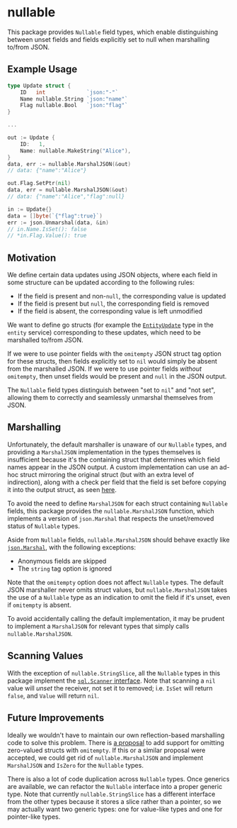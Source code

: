 # nullable

This package provides `Nullable` field types, which enable distinguishing
between unset fields and fields explicitly set to null when marshalling to/from
JSON.

## Example Usage

```go
type Update struct {
    ID   int             `json:"-"`
    Name nullable.String `json:"name"`
    Flag nullable.Bool   `json:"flag"`
}

...

out := Update {
    ID:   1,
    Name: nullable.MakeString("Alice"),
}
data, err := nullable.MarshalJSON(&out)
// data: {"name":"Alice"}

out.Flag.SetPtr(nil)
data, err = nullable.MarshalJSON(&out)
// data: {"name":"Alice","flag":null}

in := Update{}
data = []byte(`{"flag":true}`)
err := json.Unmarshal(data, &in)
// in.Name.IsSet(): false
// *in.Flag.Value(): true
```

## Motivation

We define certain data updates using JSON objects, where each field in some
structure can be updated according to the following rules:

- If the field is present and non-`null`, the corresponding value is updated
- If the field is present but `null`, the corresponding field is removed
- If the field is absent, the corresponding value is left unmodified

We want to define go structs (for example the
[`EntityUpdate`](https://github.com/nicheinc/entity/blob/9c8bb0fe92e4e77e3af339c30b29fd122c190cd3/entity.go#L70-L78)
type in the `entity` service) corresponding to these updates, which need to be
marshalled to/from JSON.

If we were to use pointer fields with the `omitempty` JSON struct tag option for
these structs, then fields explicitly set to `nil` would simply be absent from
the marshalled JSON. If we were to use pointer fields _without_ `omitempty`,
then unset fields would be present and `null` in the JSON output.

The `Nullable` field types distinguish between "set to `nil`" and "not set",
allowing them to correctly and seamlessly unmarshal themselves from JSON.

## Marshalling

Unfortunately, the default marshaller is unaware of our `Nullable` types, and
providing a `MarshalJSON` implementation in the types themselves is
insufficient because it's the containing struct that determines which field
names appear in the JSON output. A custom implementation can use an ad-hoc
struct mirroring the original struct (but with an extra level of indirection),
along with a check per field that the field is set before copying it into the
output struct, as seen
[here](https://github.com/nicheinc/entity/blob/9c8bb0fe92e4e77e3af339c30b29fd122c190cd3/entity.go#L148-L167).

To avoid the need to define `MarshalJSON` for each struct containing `Nullable`
fields, this package provides the `nullable.MarshalJSON` function, which
implements a version of `json.Marshal` that respects the unset/removed status
of `Nullable` types.

Aside from `Nullable` fields, `nullable.MarshalJSON` should behave exactly like
[`json.Marshal`](https://golang.org/pkg/encoding/json/#Marshal), with the
following exceptions:

- Anonymous fields are skipped
- The `string` tag option is ignored

Note that the `omitempty` option does not affect `Nullable` types. The default
JSON marshaller never omits struct values, but `nullable.MarshalJSON` takes the
use of a `Nullable` type as an indication to omit the field if it's unset, even
if `omitempty` is absent.

To avoid accidentally calling the default implementation, it may be prudent to
implement a `MarshalJSON` for relevant types that simply calls
`nullable.MarshalJSON`.

## Scanning Values

With the exception of `nullable.StringSlice`, all the `Nullable` types in this
package implement the [`sql.Scanner`
interface](https://pkg.go.dev/database/sql#Scanner). Note that scanning a `nil`
value will _unset_ the receiver, not set it to removed; i.e. `IsSet` will return
`false`, and `Value` will return `nil`.

## Future Improvements

Ideally we wouldn't have to maintain our own reflection-based marshalling code
to solve this problem. There is [a proposal](https://github.com/golang/go/issues/11939)
to add support for omitting zero-valued structs with `omitempty`. If this or a
similar proposal were accepted, we could get rid of `nullable.MarshalJSON` and
implement `MarshalJSON` and `IsZero` for the `Nullable` types.

There is also a lot of code duplication across `Nullable` types. Once generics
are available, we can refactor the `Nullable` interface into a proper generic
type. Note that currently `nullable.StringSlice` has a different interface from
the other types because it stores a slice rather than a pointer, so we may
actually want two generic types: one for value-like types and one for
pointer-like types.
